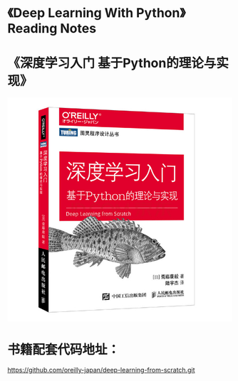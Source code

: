 # 《Deep Learning With Python》Reading Notes
# 《深度学习入门 基于Python的理论与实现》

![alt 深度学习入门](./images/《深度学习入门》封面.jpg)  

# 书籍配套代码地址：
<https://github.com/oreilly-japan/deep-learning-from-scratch.git>